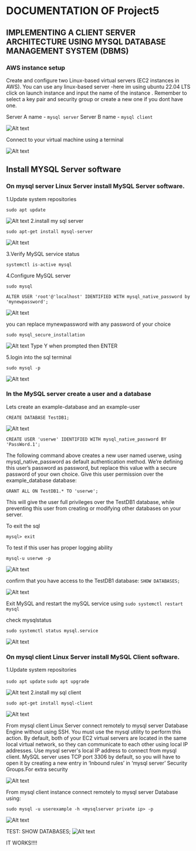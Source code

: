# DOCUMENTATION OF Project5
## IMPLEMENTING A CLIENT SERVER ARCHITECTURE USING MYSQL DATABASE MANAGEMENT SYSTEM (DBMS)
### AWS instance setup
Create and configure two Linux-based virtual servers (EC2 instances in AWS).
You can use any linux-based server -here im using ubuntu 22.04 LTS
click on launch instance and input the name of the instance . Remember to select a key pair and security group or create a new one if you dont have one.

Server A name - `mysql server`
Server B name - `mysql client`

![Alt text](images/awscreate.png)

Connect to your virtual machine using a terminal 

![Alt text](images/awsconnect.png)

## Install MYSQL Server software

### On mysql server Linux Server install MySQL Server software.

1.Update system repositories

`sudo apt update`

![Alt text](images/sqlsetup1.png)
2.install my sql server 

`sudo apt-get install mysql-server`

![Alt text](images/sqlsetup2.png)

3.Verify MySQL service status

`systemctl is-active mysql`

4.Configure MySQL server

`sudo mysql`

`ALTER USER 'root'@'localhost' IDENTIFIED WITH mysql_native_password by 'mynewpassword';`

![Alt text](images/sqlsetup3.png)

you can replace mynewpassword with any password of your choice

`sudo mysql_secure_installation`

![Alt text](images/sqlsecureinstallation.png)
Type Y when prompted then ENTER 

5.login into the sql terminal

`sudo mysql -p`

![Alt text](images/sqllogin.png)


### In the MySQL server create a user and a database

Lets create an example-database and an example-user

`CREATE DATABASE TestDB1; `

![Alt text](images/Database-and-user-creation.png)  

`CREATE USER 'userwe' IDENTIFIED WITH mysql_native_password BY 'PassWord.1';`

The following command above creates a new user named userwe, using mysql_native_password as default authentication method. We’re defining this user’s password as password, but replace this value with a secure password of your own choice.
Give this user permission over the example_database database:

`GRANT ALL ON TestDB1.* TO 'userwe';`

This will give the user full privileges over the TestDB1 database, while preventing this user from creating or modifying other databases on your server.

To exit the sql 

`mysql> exit`

To test if this user has proper logging ability

`mysql-u userwe -p`

![Alt text](images/newuserlogin.png)

confirm that you have access to the TestDB1 database: 
`SHOW DATABASES;`

![Alt text](images/ShowDB.png)

Exit MySQL and restart the mySQL service using
`sudo systemctl restart mysql`

check mysqlstatus

`sudo systemctl status mysql.service`

![Alt text](images/sqlrestart.png)
### On mysql client Linux Server install MySQL Client software.

1.Update system repositories

`sudo apt update`
`sudo apt upgrade`

![Alt text](images/sqlsetup1.png)
2.install my sql client 

`sudo apt-get install mysql-client`

![Alt text](images/sqlclientinstall.png)

From mysql client Linux Server connect remotely to mysql server Database Engine without using SSH. You must use the mysql utility to perform this action.
By default, both of your EC2 virtual servers are located in the same local virtual network, so they can communicate to each other using local IP addresses. Use mysql server's local IP address to connect from mysql client. MySQL server uses TCP port 3306 by default, so you will have to open it by creating a new entry in ‘Inbound rules’ in ‘mysql server’ Security Groups.For extra security

![Alt text](images/portsql.png)

From mysql client instance connect remotely to mysql server Database using:

`sudo mysql -u userexample -h <mysqlserver private ip> -p`

![Alt text](images/reaching-client-from-server.png)


TEST:
SHOW DATABASES;
![Alt text](images/test2.png)
 
IT WORKS!!!!